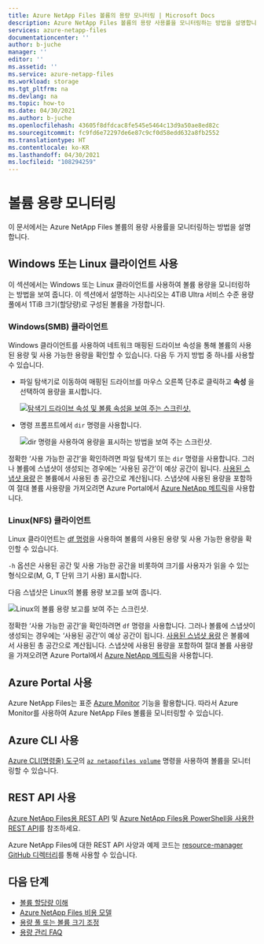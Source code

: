 ```yaml
---
title: Azure NetApp Files 볼륨의 용량 모니터링 | Microsoft Docs
description: Azure NetApp Files 볼륨의 용량 사용률을 모니터링하는 방법을 설명합니다.
services: azure-netapp-files
documentationcenter: ''
author: b-juche
manager: ''
editor: ''
ms.assetid: ''
ms.service: azure-netapp-files
ms.workload: storage
ms.tgt_pltfrm: na
ms.devlang: na
ms.topic: how-to
ms.date: 04/30/2021
ms.author: b-juche
ms.openlocfilehash: 43605f8dfdcac8fe545e5464c13d9a50ae8ed82c
ms.sourcegitcommit: fc9fd6e72297de6e87c9cf0d58edd632a8fb2552
ms.translationtype: HT
ms.contentlocale: ko-KR
ms.lasthandoff: 04/30/2021
ms.locfileid: "108294259"
---
```

# <a name="monitor-the-capacity-of-a-volume"></a>볼륨 용량 모니터링  

이 문서에서는 Azure NetApp Files 볼륨의 용량 사용률을 모니터링하는 방법을 설명합니다.  

## <a name="using-windows-or-linux-clients"></a>Windows 또는 Linux 클라이언트 사용

이 섹션에서는 Windows 또는 Linux 클라이언트를 사용하여 볼륨 용량을 모니터링하는 방법을 보여 줍니다. 이 섹션에서 설명하는 시나리오는 4TiB Ultra 서비스 수준 용량 풀에서 1TiB 크기(할당량)로 구성된 볼륨을 가정합니다. 

### <a name="windows-smb-clients"></a>Windows(SMB) 클라이언트

Windows 클라이언트를 사용하여 네트워크 매핑된 드라이브 속성을 통해 볼륨의 사용된 용량 및 사용 가능한 용량을 확인할 수 있습니다. 다음 두 가지 방법 중 하나를 사용할 수 있습니다. 

* 파일 탐색기로 이동하여 매핑된 드라이브를 마우스 오른쪽 단추로 클릭하고 **속성** 을 선택하여 용량을 표시합니다.  

    [ ![탐색기 드라이브 속성 및 볼륨 속성을 보여 주는 스크린샷.](../media/azure-netapp-files/monitor-explorer-drive-properties.png) ](../media/azure-netapp-files/monitor-explorer-drive-properties.png#lightbox)

* 명령 프롬프트에서 `dir` 명령을 사용합니다. 

    ![dir 명령을 사용하여 용량을 표시하는 방법을 보여 주는 스크린샷.](../media/azure-netapp-files/monitor-volume-properties-dir-command.png) 

정확한 ‘사용 가능한 공간’을 확인하려면 파일 탐색기 또는 `dir` 명령을 사용합니다. 그러나 볼륨에 스냅샷이 생성되는 경우에는 ‘사용된 공간’이 예상 공간이 됩니다. [사용된 스냅샷 용량](azure-netapp-files-cost-model.md#capacity-consumption-of-snapshots) 은 볼륨에서 사용된 총 공간으로 계산됩니다. 스냅샷에 사용된 용량을 포함하여 절대 볼륨 사용량을 가져오려면 Azure Portal에서 [Azure NetApp 메트릭](azure-netapp-files-metrics.md#volumes)을 사용합니다. 

### <a name="linux-nfs-clients"></a>Linux(NFS) 클라이언트 

Linux 클라이언트는 [df 명령](https://linux.die.net/man/1/df)을 사용하여 볼륨의 사용된 용량 및 사용 가능한 용량을 확인할 수 있습니다.  

`-h` 옵션은 사용된 공간 및 사용 가능한 공간을 비롯하여 크기를 사용자가 읽을 수 있는 형식으로(M, G, T 단위 크기 사용) 표시합니다.

다음 스냅샷은 Linux의 볼륨 용량 보고를 보여 줍니다.

![Linux의 볼륨 용량 보고를 보여 주는 스크린샷.](../media/azure-netapp-files/monitor-volume-properties-linux-command.png) 

정확한 ‘사용 가능한 공간’을 확인하려면 `df` 명령을 사용합니다. 그러나 볼륨에 스냅샷이 생성되는 경우에는 ‘사용된 공간’이 예상 공간이 됩니다. [사용된 스냅샷 용량](azure-netapp-files-cost-model.md#capacity-consumption-of-snapshots) 은 볼륨에서 사용된 총 공간으로 계산됩니다. 스냅샷에 사용된 용량을 포함하여 절대 볼륨 사용량을 가져오려면 Azure Portal에서 [Azure NetApp 메트릭](azure-netapp-files-metrics.md#volumes)을 사용합니다. 

## <a name="using-azure-portal"></a>Azure Portal 사용
Azure NetApp Files는 표준 [Azure Monitor](/azure/azure-monitor/overview) 기능을 활용합니다. 따라서 Azure Monitor를 사용하여 Azure NetApp Files 볼륨을 모니터링할 수 있습니다.  

## <a name="using-azure-cli"></a>Azure CLI 사용  

[Azure CLI(명령줄) 도구](azure-netapp-files-sdk-cli.md)의 [`az netappfiles volume`](/cli/azure/netappfiles/volume?view=azure-cli-latest&preserve-view=true) 명령을 사용하여 볼륨을 모니터링할 수 있습니다.
 
## <a name="using-rest-api"></a>REST API 사용  

[Azure NetApp Files용 REST API](azure-netapp-files-develop-with-rest-api.md) 및 [Azure NetApp Files용 PowerShell을 사용한 REST API](develop-rest-api-powershell.md)를 참조하세요. 

Azure NetApp Files에 대한 REST API 사양과 예제 코드는 [resource-manager GitHub 디렉터리](https://github.com/Azure/azure-rest-api-specs/tree/master/specification/netapp/resource-manager/Microsoft.NetApp/stable)를 통해 사용할 수 있습니다. 

## <a name="next-steps"></a>다음 단계

* [볼륨 할당량 이해](volume-quota-introduction.md)
* [Azure NetApp Files 비용 모델](azure-netapp-files-cost-model.md)
* [용량 풀 또는 볼륨 크기 조정](azure-netapp-files-resize-capacity-pools-or-volumes.md)
* [용량 관리 FAQ](azure-netapp-files-faqs.md#capacity-management-faqs)